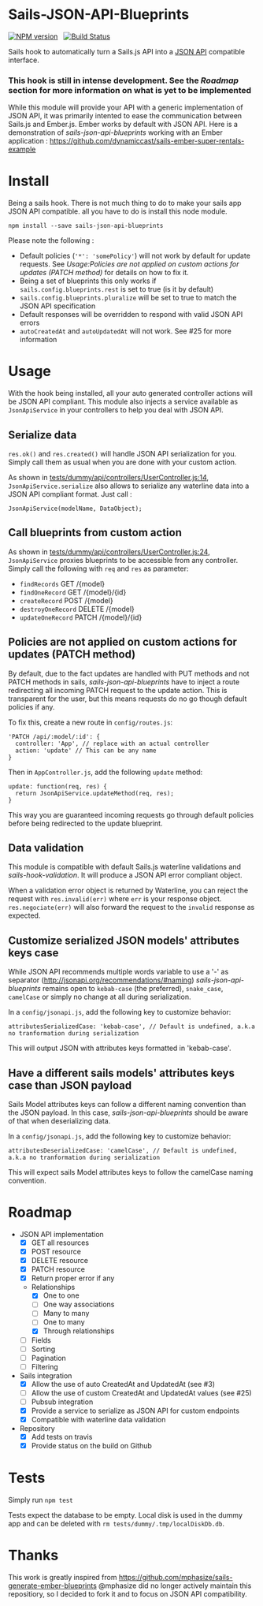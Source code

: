 # Sails-JSON-API-Blueprints

[![NPM version](https://badge.fury.io/js/sails-json-api-blueprints.svg)](http://badge.fury.io/js/sails-json-api-blueprints) &nbsp; [![Build Status](https://travis-ci.org/dynamiccast/sails-json-api-blueprints.svg?branch=master)](https://travis-ci.org/dynamiccast/sails-json-api-blueprints)

Sails hook to automatically turn a Sails.js API into a [JSON API](http://jsonapi.org/) compatible interface.

### This hook is still in intense development. See the *Roadmap* section for more information on what is yet to be implemented

While this module will provide your API with a generic implementation of JSON API, it was primarily intented to ease the communication between Sails.js and Ember.js. Ember works by default with JSON API. Here is a demonstration of *sails-json-api-blueprints* working with an Ember application : https://github.com/dynamiccast/sails-ember-super-rentals-example

# Install

Being a sails hook. There is not much thing to do to make your sails app JSON API compatible. all you have to do is install this node module.

````
npm install --save sails-json-api-blueprints
````

Please note the following :
- Default policies (`'*': 'somePolicy'`) will not work by default for update requests. See *Usage:Policies are not applied on custom actions for updates (PATCH method)* for details on how to fix it.
- Being a set of blueprints this only works if `sails.config.blueprints.rest` is set to true (is it by default)
- `sails.config.blueprints.pluralize` will be set to true to match the JSON API specification
- Default responses will be overridden to respond with valid JSON API errors
- `autoCreatedAt` and `autoUpdatedAt` will not work. See #25 for more information

# Usage

With the hook being installed, all your auto generated controller actions will be JSON API compliant.
This module also injects a service available as `JsonApiService` in your controllers to help you deal with JSON API.

## Serialize data

`res.ok()` and `res.created()` will handle JSON API serialization for you. Simply call them as usual when you are done with your custom action.

As shown in [tests/dummy/api/controllers/UserController.js:14](https://github.com/dynamiccast/sails-json-api-blueprints/blob/master/tests/dummy/api/controllers/UserController.js#L14), `JsonApiService.serialize` also allows to serialize any waterline data into a JSON API compliant format. Just call :

````
JsonApiService(modelName, DataObject);
````

## Call blueprints from custom action

As shown in [tests/dummy/api/controllers/UserController.js:24](https://github.com/dynamiccast/sails-json-api-blueprints/blob/master/tests/dummy/api/controllers/UserController.js#L24), `JsonApiService` proxies blueprints to be accessible from any controller. Simply call the following with `req` and `res` as parameter:

- `findRecords` GET /{model}
- `findOneRecord` GET /{model}/{id}
- `createRecord` POST /{model}
- `destroyOneRecord` DELETE /{model}
- `updateOneRecord` PATCH /{model}/{id}

## Policies are not applied on custom actions for updates (PATCH method)

By default, due to the fact updates are handled with PUT methods and not PATCH methods in sails, *sails-json-api-blueprints* have to inject a route redirecting all incoming PATCH request to the update action. This is transparent for the user, but this means requests do no go though default policies if any.

To fix this, create a new route in `config/routes.js`:

````
'PATCH /api/:model/:id': {
  controller: 'App', // replace with an actual controller
  action: 'update' // This can be any name
}
````

Then in `AppController.js`, add the following `update` method:

````
update: function(req, res) {
  return JsonApiService.updateMethod(req, res);
}
````

This way you are guaranteed incoming requests go through default policies before being redirected to the update blueprint.

## Data validation

This module is compatible with default Sails.js waterline validations and *sails-hook-validation*. It will produce a JSON API error compliant object.

When a validation error object is returned by Waterline, you can reject the request with `res.invalid(err)` where `err` is your response object.
`res.negociate(err)` will also forward the request to the `invalid` response as expected.

## Customize serialized JSON models' attributes keys case

While JSON API recommends multiple words variable to use a '-' as separator (http://jsonapi.org/recommendations/#naming) *sails-json-api-blueprints* remains open to `kebab-case` (the preferred), `snake_case`, `camelCase` or simply no change at all during serialization.

In a `config/jsonapi.js`, add the following key to customize behavior:

````
attributesSerializedCase: 'kebab-case', // Default is undefined, a.k.a no tranformation during serialization
````

This will output JSON with attributes keys formatted in 'kebab-case'.

## Have a different sails models' attributes keys case than JSON payload

Sails Model attributes keys can follow a different naming convention than the JSON payload. In this case, *sails-json-api-blueprints* should be aware of that when deserializing data.

In a `config/jsonapi.js`, add the following key to customize behavior:

````
attributesDeserializedCase: 'camelCase', // Default is undefined, a.k.a no tranformation during serialization
````

This will expect sails Model attributes keys to follow the camelCase naming convention.

# Roadmap

- JSON API implementation
  - [X] GET all resources
  - [X] POST resource
  - [X] DELETE resource
  - [X] PATCH resource
  - [X] Return proper error if any
  - Relationships
    - [X] One to one
    - [ ] One way associations
    - [ ] Many to many
    - [ ] One to many
    - [X] Through relationships
  - [ ] Fields
  - [ ] Sorting
  - [ ] Pagination
  - [ ] Filtering
- Sails integration
  - [X] Allow the use of auto CreatedAt and UpdatedAt (see #3)
  - [ ] Allow the use of custom CreatedAt and UpdatedAt values (see #25)
  - [ ] Pubsub integration
  - [X] Provide a service to serialize as JSON API for custom endpoints
  - [X] Compatible with waterline data validation
- Repository
  - [X] Add tests on travis
  - [X] Provide status on the build on Github

# Tests

Simply run `npm test`

Tests expect the database to be empty. Local disk is used in the dummy app and can be deleted with `rm tests/dummy/.tmp/localDiskDb.db`.

# Thanks

This work is greatly inspired from https://github.com/mphasize/sails-generate-ember-blueprints
@mphasize did no longer actively maintain this repositiory, so I decided to fork it and to focus on JSON API compatibility.
